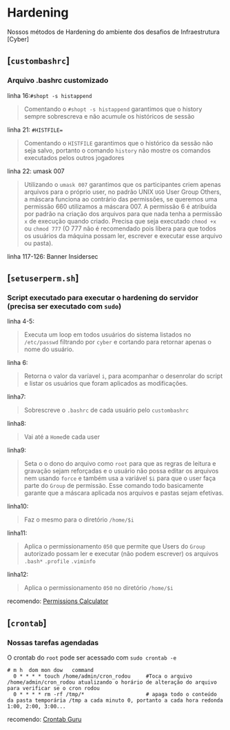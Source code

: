 # Hardening

Nossos métodos de Hardening do ambiente dos desafios de Infraestrutura [Cyber]


[`custombashrc`]
---

### Arquivo .bashrc customizado

linha 16:`#shopt -s histappend`
>Comentando o `#shopt -s histappend` garantimos que o history sempre sobrescreva e não acumule os históricos de sessão

linha 21: `#HISTFILE=`
>Comentando o `HISTFILE` garantimos que o histórico da sessão não seja salvo, portanto o comando `history` não mostre os comandos executados pelos outros jogadores 

linha 22: umask 007
>Utilizando o `umask 007` garantimos que os participantes criem apenas arquivos para o próprio user, no padrão UNIX `UGO` User Group Others, a máscara funciona ao contrário das permissões, se queremos uma permissão 660 utilizamos a máscara 007. A permissão 6 é atribuída por padrão na criação dos arquivos para que nada tenha a permissão `x` de execução quando criado. Precisa que seja executado `chmod +x` ou `chmod 777` (O 777 não é recomendado pois libera para que todos os usuários da máquina possam ler, escrever e executar esse arquivo ou pasta). 

linha 117-126: Banner Insidersec


[`setuserperm.sh`]
---

### Script executado para executar o hardening do servidor (precisa ser executado com `sudo`)

linha 4-5:
>Executa um loop em todos usuários do sistema listados no `/etc/passwd` filtrando por `cyber` e cortando para retornar apenas o nome do usuário.

linha 6:
>Retorna o valor da varíavel `i`, para acompanhar o desenrolar do script e listar os usuários que foram aplicados as modificações.

linha7:
>Sobrescreve o `.bashrc` de cada usuário pelo `custombashrc`

linha8:
>Vai até a `Home`de cada user

linha9:
>Seta o o dono do arquivo como `root` para que as regras de leitura e gravação sejam reforçadas e o usuário não possa editar os arquivos nem usando `force` e também usa a variável `$i` para que o user faça parte do `Group` de permissão. Esse comando todo basicamente garante que a máscara aplicada nos arquivos e pastas sejam efetivas.

linha10:
>Faz o mesmo para o diretório `/home/$i`

linha11:
>Aplica o permissionamento `050` que permite que Users do `Group` autorizado possam ler e executar (não podem escrever) os arquivos `.bash*` `.profile` `.viminfo`

linha12:
>Aplica o permissionamento `050` no diretório `/home/$i`

recomendo: [Permissions Calculator](http://permissions-calculator.org)

[`crontab`]
---

### Nossas tarefas agendadas

O crontab do `root` pode ser acessado com `sudo crontab -e`

```
# m h  dom mon dow   command
  0 * * * * touch /home/admin/cron_rodou     #Toca o arquivo /home/admin/cron_rodou atualizando o horário de alteração do arquivo para verificar se o cron rodou
  0 * * * * rm -rf /tmp/*                    # apaga todo o conteúdo da pasta temporária /tmp a cada minuto 0, portanto a cada hora redonda 1:00, 2:00, 3:00...
```
recomendo:  [Crontab Guru](https://crontab.guru/#0_*_*_*_*)